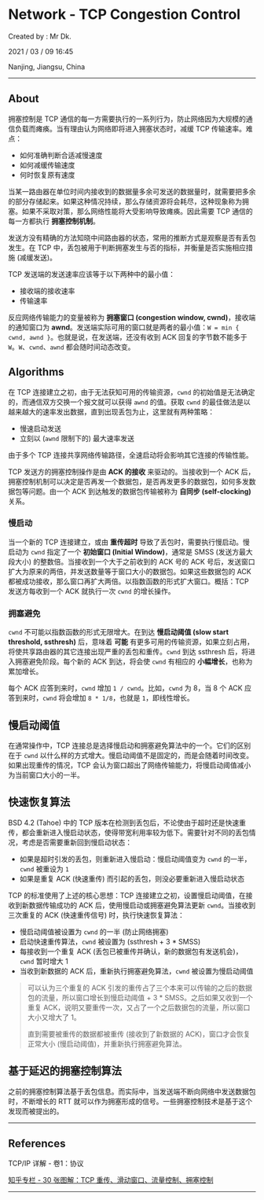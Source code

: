 # Network - TCP Congestion Control

Created by : Mr Dk.

2021 / 03 / 09 16:45

Nanjing, Jiangsu, China

---

## About

拥塞控制是 TCP 通信的每一方需要执行的一系列行为，防止网络因为大规模的通信负载而瘫痪。当有理由认为网络即将进入拥塞状态时，减缓 TCP 传输速率。难点：

* 如何准确判断合适减慢速度
* 如何减缓传输速度
* 何时恢复原有速度

当某一路由器在单位时间内接收到的数据量多余可发送的数据量时，就需要把多余的部分存储起来。如果这种情况持续，那么存储资源将会耗尽，这种现象称为拥塞。如果不采取对策，那么网络性能将大受影响导致瘫痪。因此需要 TCP 通信的每一方都执行 **拥塞控制机制**。

发送方没有精确的方法知晓中间路由器的状态，常用的推断方式是观察是否有丢包发生。在 TCP 中，丢包被用于判断拥塞发生与否的指标，并衡量是否实施相应措施 (减缓发送)。

TCP 发送端的发送速率应该等于以下两种中的最小值：

* 接收端的接收速率
* 传输速率

反应网络传输能力的变量被称为 **拥塞窗口 (congestion window, cwnd)**，接收端的通知窗口为 **awnd**。发送端实际可用的窗口就是两者的最小值：`W = min { cwnd, awnd }`。也就是说，在发送端，还没有收到 ACK 回复的字节数不能多于 `W`。`W`、`cwnd`、`awnd` 都会随时间动态改变。

## Algorithms

在 TCP 连接建立之初，由于无法获知可用的传输资源，`cwnd` 的初始值是无法确定的，而通信双方交换一个报文就可以获得 `awnd` 的值。获取 `cwnd` 的最佳做法是以越来越大的速率发出数据，直到出现丢包为止，这里就有两种策略：

* 慢速启动发送
* 立刻以 (`awnd` 限制下的) 最大速率发送

由于多个 TCP 连接共享网络传输路径，全速启动将会影响其它连接的传输性能。

TCP 发送方的拥塞控制操作是由 **ACK 的接收** 来驱动的。当接收到一个 ACK 后，拥塞控制机制可以决定是否再发一个数据包，是否再发更多的数据包，如何多发数据包等问题。由一个 ACK 到达触发的数据包传输被称为 **自同步 (self-clocking)** 关系。

### 慢启动

当一个新的 TCP 连接建立，或由 **重传超时** 导致了丢包时，需要执行慢启动。慢启动为 `cwnd` 指定了一个 **初始窗口 (Initial Window)**，通常是 SMSS (发送方最大段大小) 的整数倍。当接收到一个大于之前收到的 ACK 号的 ACK 号后，发送窗口扩大为原来的两倍，并发送数量等于窗口大小的数据包。如果这些数据包的 ACK 都被成功接收，那么窗口再扩大两倍。以指数函数的形式扩大窗口。概括：TCP 发送方每收到一个 ACK 就执行一次 `cwnd` 的增长操作。

### 拥塞避免

`cwnd` 不可能以指数函数的形式无限增大。在到达 **慢启动阈值 (slow start threshold, ssthresh)** 后，意味着 **可能** 有更多可用的传输资源，如果立刻占用，将使共享路由器的其它连接出现严重的丢包和重传。`cwnd` 到达 ssthresh 后，将进入拥塞避免阶段。每个新的 ACK 到达，将会使 `cwnd` 有相应的 **小幅增长**，也称为累加增长。

每个 ACK 应答到来时，`cwnd` 增加 `1 / cwnd`。比如，`cwnd` 为 8，当 8 个 ACK 应答到来时，`cwnd` 将会增加 `8 * 1/8`，也就是 `1`，即线性增长。

## 慢启动阈值

在通常操作中，TCP 连接总是选择慢启动和拥塞避免算法中的一个。它们的区别在于 `cwnd` 以什么样的方式增大。慢启动阈值不是固定的，而是会随着时间改变。如果出现重传的情况，TCP 会认为窗口超出了网络传输能力，将慢启动阈值减小为当前窗口大小的一半。

## 快速恢复算法

BSD 4.2 (Tahoe) 中的 TCP 版本在检测到丢包后，不论使由于超时还是快速重传，都会重新进入慢启动状态，使得带宽利用率较为低下。需要针对不同的丢包情况，考虑是否需要重新回到慢启动状态：

* 如果是超时引发的丢包，则重新进入慢启动：慢启动阈值变为 `cwnd` 的一半，`cwnd` 被重设为 `1`
* 如果是重复 ACK (快速重传) 而引起的丢包，则没必要重新进入慢启动状态

TCP 的标准使用了上述的核心思想：TCP 连接建立之初，设置慢启动阈值，在接收到新数据传输成功的 ACK 后，使用慢启动或拥塞避免算法更新 `cwnd`。当接收到三次重复的 ACK (快速重传信号) 时，执行快速恢复算法：

* 慢启动阈值被设置为 `cwnd` 的一半 (防止网络拥塞)
* 启动快速重传算法，`cwnd` 被设置为 (ssthresh + 3 * SMSS)
* 每接收到一个重复 ACK (丢包已被重传并确认，新的数据包有发送机会)，`cwnd` 暂时增大 1
* 当收到新数据的 ACK 后，重新执行拥塞避免算法，`cwnd` 被设置为慢启动阈值

> 可以认为三个重复的 ACK 引发的重传占了三个本来可以传输的之后的数据包的流量，所以窗口增长到慢启动阈值 + 3 * SMSS。之后如果又收到一个重复 ACK，说明又要重传一次，又占了一个之后数据包的流量，所以窗口大小又增大了 1。
>
> 直到需要被重传的数据都被重传 (接收到了新数据的 ACK)，窗口才会恢复正常大小 (慢启动阈值)，并重新执行拥塞避免算法。

## 基于延迟的拥塞控制算法

之前的拥塞控制算法基于丢包信息。而实际中，当发送端不断向网络中发送数据包时，不断增长的 RTT 就可以作为拥塞形成的信号。一些拥塞控制技术是基于这个发现而被提出的。

---

## References

TCP/IP 详解 - 卷1：协议

[知乎专栏 - 30 张图解：TCP 重传、滑动窗口、流量控制、拥塞控制](https://zhuanlan.zhihu.com/p/133307545)

---

